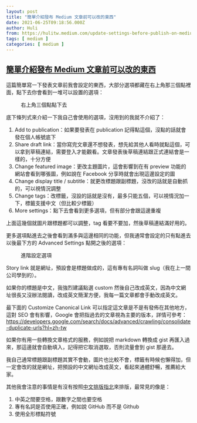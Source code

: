 ```yaml
---
layout: post
title: "簡單介紹發布 Medium 文章前可以改的東西"
date: 2021-06-25T09:18:56.000Z
author: Huli
from: https://hulitw.medium.com/update-settings-before-publish-on-medium-d2993706a9b0?source=rss-f1fb3e40dc37------2
tags: [ medium ]
categories: [ medium ]
---
```

<!--1624612736000-->
[簡單介紹發布 Medium 文章前可以改的東西](https://hulitw.medium.com/update-settings-before-publish-on-medium-d2993706a9b0?source=rss-f1fb3e40dc37------2)
------

<div>
<p>這篇簡單寫一下發表文章前我會設定的東西，大部分選項都藏在右上角那三個點裡面，點下去你會看到一堆可以設置的選項：</p><figure><img alt="" src="https://cdn-images-1.medium.com/max/800/1*3_TZk8vXTdTWS8tZArhOYA.png" /><figcaption>右上角三個點點下去</figcaption></figure><p>底下條列式來介紹一下我自己會使用的選項，沒用到的我就不介紹了：</p><ol><li>Add to publication：如果要發表在 publication 記得點這個，沒點的話就會發在個人帳號底下</li><li>Share draft link：當你寫完文章還不想發表，想先給其他人看時就點這個，可以拿到草稿連結，需要登入才能觀看。文章發表後草稿連結跟正式連結會是一樣的，十分方便</li><li>Change featured image：更改主題圖片，這會影響到在有 preview 功能的網站會看到哪張圖，例如說在 Facebook 分享時就會出現這邊設定的圖</li><li>Change display title / subtitle：就更改標題跟副標題，沒改的話就是自動抓的，可以視情況調整</li><li>Change tags：改標籤，沒設的話就是沒有，最多只能五個，可以視情況加一下，標籤支援中文（但比較少標籤）</li><li>More settings：點下去會看到更多選項，但有部分會跟這邊重複</li></ol><p>上面這幾個就圖片跟標題都可以調整，tag 看要不要加，然後草稿連結滿好用的。</p><p>更多選項點進去之後會看到滿多與這邊相同的功能，但我通常會設定的只有點進去以後最下方的 Advanced Settings 點開之後的選項：</p><figure><img alt="" src="https://cdn-images-1.medium.com/max/1024/1*4pIUloFlUUOsZ36SQMiu0Q.png" /><figcaption>進階設定選項</figcaption></figure><p>Story link 就是網址，預設會是標題做成的，這有專有名詞叫做 slug（我在上一間公司學到的）。</p><p>如果你的標題是中文，我強烈建議點選 custom 然後自己改成英文，因為中文網址很長又沒辦法閱讀，改成英文簡潔方便，我每一篇文章都會手動改成英文。</p><p>最下面的 Customize Canonical Link 可以指定這文章是不是有發佈在其他地方，這對 SEO 會有影響，Google 會把指過去的文章視為主要的版本，詳情可參考：<a href="https://developers.google.com/search/docs/advanced/crawling/consolidate-duplicate-urls?hl=zh-tw">https://developers.google.com/search/docs/advanced/crawling/consolidate-duplicate-urls?hl=zh-tw</a></p><p>如果你有用一些轉換文章格式的服務，例如說把 markdown 轉換成 gist 再匯入過來，那這邊就會自動填入，記得把它取消選取，否則流量會到 gist 那邊去。</p><p>我自己通常標題跟副標題其實不會動，圖片也比較不會，標籤有時候也懶得加，但一定會改的就是網址，把預設的中文網址改成英文，看起來通體舒暢，推薦給大家。</p><p>其他我會注意的事情是有沒有按照<a href="https://github.com/sparanoid/chinese-copywriting-guidelines">中文排版指北</a>來排版，最常見的像是：</p><ol><li>中英之間要空格，跟數字之間也要空格</li><li>專有名詞是否使用正確，例如說 GitHub 而不是 Github</li><li>使用全形標點符號</li></ol><img src="https://medium.com/_/stat?event=post.clientViewed&referrerSource=full_rss&postId=d2993706a9b0" width="1" height="1" alt="">
</div>
